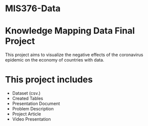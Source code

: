 # MIS376-Data
# Knowledge Mapping Data Final Project
This project aims to visualize the negative effects of the coronavirus epidemic on the economy of countries with data.

# This project includes
+ Dataset (csv.)
+ Created Tables
+ Presentation Document
+ Problem Description
+ Project Article
+ Video Presentation
